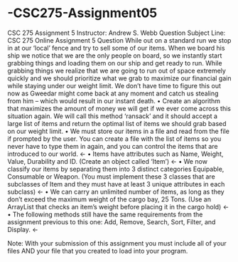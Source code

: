# -CSC275-Assignment05
CSC 275 Assignment 5
Instructor: Andrew S. Webb
Question Subject Line: CSC 275 Online Assignment 5 Question
While out on a standard run we stop in at our ‘local’ fence and try to sell some of our items. When we board his ship we notice that we are the only people on board, so we instantly start grabbing things and loading them on our ship and get ready to run. While grabbing things we realize that we are going to run out of space extremely quickly and we should prioritize what we grab to maximize our financial gain while staying under our weight limit.
We don’t have time to figure this out now as Gweedar might come back at any moment and catch us stealing from him – which would result in our instant death.
•	Create an algorithm that maximizes the amount of money we will get if we ever come across this situation again. We will call this method ‘ransack’ and it should accept a large list of items and return the optimal list of items we should grab based on our weight limit.
•	We must store our items in a file and read from the file if prompted by the user. You can create a file with the list of items so you never have to type them in again, and you can control the items that are introduced to our world. <-
•	Items have attributes such as Name, Weight, Value, Durability and ID. (Create an object called ‘Item’) <-
•	We now classify our items by separating them into 3 distinct categories Equipable, Consumable or Weapon. (You must implement these 3 classes that are subclasses of Item and they must have at least 3 unique attributes in each subclass) <-
•	We can carry an unlimited number of items, as long as they don’t exceed the maximum weight of the cargo bay, 25 Tons. (Use an ArrayList that checks an item’s weight before placing it in the cargo hold) <-
•	The following methods still have the same requirements from the assignment previous to this one: Add, Remove, Search, Sort, Filter, and Display. <-

Note: With your submission of this assignment you must include all of your files AND your file that you created to load into your program.
